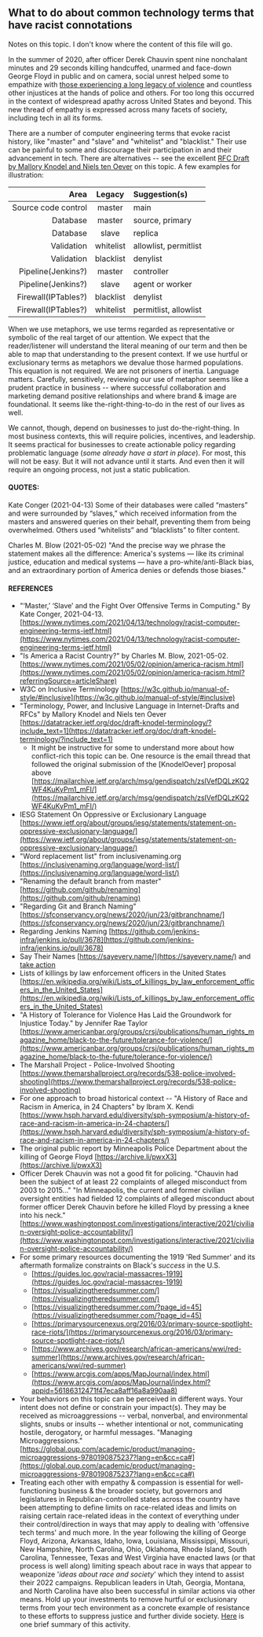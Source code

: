 ## What to do about common technology terms that have racist connotations  

Notes on this topic.  I don't know where the content of this file will go.  

In the summer of 2020, after officer Derek Chauvin spent nine nonchalant minutes and 29 seconds killing handcuffed, unarmed and face-down George Floyd in public and on camera, social unrest helped some to empathize with [those experiencing a long legacy of violence](https://sayevery.name/take-action) and countless other injustices at the hands of police and others.  For too long this occurred in the context of widespread apathy across United States and beyond.  This new thread of empathy is expressed across many facets of society, including tech in all its forms.  

There are a number of computer engineering terms that evoke racist history, like "master" and "slave" and "whitelist" and "blacklist."  Their use can be painful to some and discourage their participation in and their advancement in tech.  There are alternatives -- see the excellent [RFC Draft by Mallory Knodel and Niels ten Oever](https://datatracker.ietf.org/doc/draft-knodel-terminology/?include_text=1) on this topic.  A few examples for illustration:  

Area                 | Legacy | Suggestion(s) |
--------------------:|:------:|:--------------|
Source code control|master|main|
Database|master|source, primary|
Database|slave|replica|
Validation|whitelist|allowlist, permitlist|
Validation|blacklist|denylist|
Pipeline(Jenkins?)|master|controller|
Pipeline(Jenkins?)|slave|agent or worker|
Firewall(IPTables?)|blacklist|denylist|
Firewall(IPTables?)|whitelist|permitlist, allowlist|



When we use metaphors, we use terms regarded as representative or symbolic of the real target of our attention.  We expect that the reader/listener will understand the literal meaning of our term and then be able to map that understanding to the present context.  If we use hurtful or exclusionary terms as metaphors we devalue those harmed populations.  This equation is not required.  We are not prisoners of inertia.  Language matters.  Carefully, sensitively, reviewing our use of metaphor seems like a prudent practice in business -- where successful collaboration and marketing demand positive relationships and where brand & image are foundational.  It seems like the-right-thing-to-do in the rest of our lives as well.  

We cannot, though, depend on businesses to just do-the-right-thing.  In most business contexts, this will require policies, incentives, and leadership.  It seems practical for businesses to create actionable policy regarding problematic language (*some already have a start in place*).  For most, this will not be easy.  But it will not advance until it starts.  And even then it will require an ongoing process, not just a static publication.  


#### QUOTES:  
Kate Conger (2021-04-13) Some of their databases were called “masters” and were surrounded by “slaves,” which received information from the masters and answered queries on their behalf, preventing them from being overwhelmed. Others used “whitelists” and “blacklists” to filter content.  

Charles M. Blow (2021-05-02) "And the precise way we phrase the statement makes all the difference: America's systems — like its criminal justice, education and medical systems — have a pro-white/anti-Black bias, and an extraordinary portion of America denies or defends those biases."

#### REFERENCES  

* "‘Master,’ ‘Slave’ and the Fight Over Offensive Terms in Computing." By Kate Conger, 2021-04-13. [https://www.nytimes.com/2021/04/13/technology/racist-computer-engineering-terms-ietf.html](https://www.nytimes.com/2021/04/13/technology/racist-computer-engineering-terms-ietf.html)  
* "Is America a Racist Country?" by Charles M. Blow, 2021-05-02. [https://www.nytimes.com/2021/05/02/opinion/america-racism.html](https://www.nytimes.com/2021/05/02/opinion/america-racism.html?referringSource=articleShare)  
* W3C on Inclusive Terminology [https://w3c.github.io/manual-of-style/#inclusive](https://w3c.github.io/manual-of-style/#inclusive)  
* "Terminology, Power, and Inclusive Language in Internet-Drafts and RFCs" by Mallory Knodel and Niels ten Oever [https://datatracker.ietf.org/doc/draft-knodel-terminology/?include_text=1](https://datatracker.ietf.org/doc/draft-knodel-terminology/?include_text=1)  
  * It might be instructive for some to understand more about how conflict-rich this topic can be.  One resource is the email thread that followed the original submission of the [KnodelOever] proposal above [https://mailarchive.ietf.org/arch/msg/gendispatch/zsIVefDQLzKQ2WF4KuKyPm1_mFI/](https://mailarchive.ietf.org/arch/msg/gendispatch/zsIVefDQLzKQ2WF4KuKyPm1_mFI/)  
* IESG Statement On Oppressive or Exclusionary Language [https://www.ietf.org/about/groups/iesg/statements/statement-on-oppressive-exclusionary-language/](https://www.ietf.org/about/groups/iesg/statements/statement-on-oppressive-exclusionary-language/)  
* "Word replacement list" from inclusivenaming.org [https://inclusivenaming.org/language/word-list/](https://inclusivenaming.org/language/word-list/)  
* "Renaming the default branch from master" [https://github.com/github/renaming](https://github.com/github/renaming)  
* "Regarding Git and Branch Naming" [https://sfconservancy.org/news/2020/jun/23/gitbranchname/](https://sfconservancy.org/news/2020/jun/23/gitbranchname/)  
* Regarding Jenkins Naming [https://github.com/jenkins-infra/jenkins.io/pull/3678](https://github.com/jenkins-infra/jenkins.io/pull/3678)  
* Say Their Names [https://sayevery.name/](https://sayevery.name/) and [take action](https://sayevery.name/take-action)  
* Lists of killings by law enforcement officers in the United States [https://en.wikipedia.org/wiki/Lists_of_killings_by_law_enforcement_officers_in_the_United_States](https://en.wikipedia.org/wiki/Lists_of_killings_by_law_enforcement_officers_in_the_United_States)  
* "A History of Tolerance for Violence Has Laid the Groundwork for Injustice Today." by Jennifer Rae Taylor [https://www.americanbar.org/groups/crsj/publications/human_rights_magazine_home/black-to-the-future/tolerance-for-violence/](https://www.americanbar.org/groups/crsj/publications/human_rights_magazine_home/black-to-the-future/tolerance-for-violence/)  
* The Marshall Project - Police-Involved Shooting [https://www.themarshallproject.org/records/538-police-involved-shooting](https://www.themarshallproject.org/records/538-police-involved-shooting)  
* For one approach to broad historical context -- "A History of Race and Racism in America, in 24 Chapters" by Ibram X. Kendi [https://www.hsph.harvard.edu/diversity/sph-symposium/a-history-of-race-and-racism-in-america-in-24-chapters/](https://www.hsph.harvard.edu/diversity/sph-symposium/a-history-of-race-and-racism-in-america-in-24-chapters/)  
* The original public report by Minneapolis Police Department about the killing of George Floyd [https://archive.li/pwxX3](https://archive.li/pwxX3)  
* Officer Derek Chauvin was not a good fit for policing. "Chauvin had been the subject of at least 22 complaints of alleged misconduct from 2003 to 2015..."  "In Minneapolis, the current and former civilian oversight entities had fielded 12 complaints of alleged misconduct about former officer Derek Chauvin before he killed Floyd by pressing a knee into his neck." [https://www.washingtonpost.com/investigations/interactive/2021/civilian-oversight-police-accountability/](https://www.washingtonpost.com/investigations/interactive/2021/civilian-oversight-police-accountability/)  
* For some primary resources documenting the 1919 'Red Summer' and its aftermath formalize constraints on Black's *success* in the U.S.  
  * [https://guides.loc.gov/racial-massacres-1919](https://guides.loc.gov/racial-massacres-1919)  
  * [https://visualizingtheredsummer.com/](https://visualizingtheredsummer.com/)  
  * [https://visualizingtheredsummer.com/?page_id=45](https://visualizingtheredsummer.com/?page_id=45)  
  * [https://primarysourcenexus.org/2016/03/primary-source-spotlight-race-riots/](https://primarysourcenexus.org/2016/03/primary-source-spotlight-race-riots/)  
  * [https://www.archives.gov/research/african-americans/wwi/red-summer](https://www.archives.gov/research/african-americans/wwi/red-summer)  
  * [https://www.arcgis.com/apps/MapJournal/index.html](https://www.arcgis.com/apps/MapJournal/index.html?appid=56186312471f47eca8aff16a8a990aa8)  
* Your behaviors on this topic can be perceived in different ways.  Your intent does not define or constrain your impact(s).  They may be received as microaggressions -- verbal, nonverbal, and environmental slights, snubs or insults -- whether intentional or not, communicating hostile, derogatory, or harmful messages. "Managing Microaggressions." [https://global.oup.com/academic/product/managing-microaggressions-9780190875237?lang=en&cc=ca#](https://global.oup.com/academic/product/managing-microaggressions-9780190875237?lang=en&cc=ca#)  
* Treating each other with empathy & compassion is essential for well-functioning business & the broader society, but governors and legislatures in Republican-controlled states across the country have been attempting to define limits on race-related ideas and limits on raising certain race-related ideas in the context of everything under their control/direction in ways that may apply to dealing with 'offensive tech terms' and much more.  In the year following the killing of George Floyd, Arizona, Arkansas, Idaho, Iowa, Louisiana, Mississippi, Missouri, New Hampshire, North Carolina, Ohio, Oklahoma, Rhode Island, South Carolina, Tennessee, Texas and West Virginia have enacted laws (or that process is well along) limiting speach about race in ways that appear to weaponize '*ideas about race and society*' which they intend to assist their 2022 campaigns.  Republican leaders in Utah, Georgia, Montana, and North Carolina have also been successful in similar actions via other means.  Hold up your investments to remove hurtful or exclusionary terms from your tech environment as a concrete example of resistance to these efforts to suppress justice and further divide society.  [Here](https://desmoinesregister-ia.newsmemory.com?selDate=20210530&goTo=A007) is one brief summary of this activity.  
